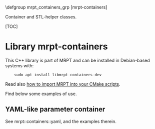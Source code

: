 \defgroup mrpt_containers_grp [mrpt-containers]

Container and STL-helper classes.

[TOC]

# Library mrpt-containers

This C++ library is part of MRPT and can be installed in Debian-based systems
with:

		sudo apt install libmrpt-containers-dev

Read also [how to import MRPT into your CMake scripts](mrpt_from_cmake.html).

Find below some examples of use.

## YAML-like parameter container

See mrpt::containers::yaml, and the examples therein.
